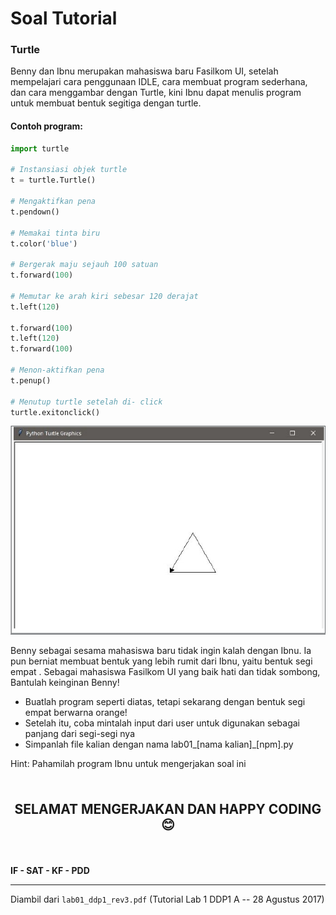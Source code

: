 # Soal Tutorial

### Turtle

Benny dan Ibnu merupakan mahasiswa baru Fasilkom UI, setelah mempelajari cara
penggunaan IDLE, cara membuat program sederhana, dan cara menggambar dengan Turtle,
kini Ibnu dapat menulis program untuk membuat bentuk segitiga dengan turtle.

#### Contoh program:

```python
import turtle

# Instansiasi objek turtle
t = turtle.Turtle()

# Mengaktifkan pena
t.pendown()

# Memakai tinta biru
t.color('blue')

# Bergerak maju sejauh 100 satuan
t.forward(100)

# Memutar ke arah kiri sebesar 120 derajat
t.left(120)

t.forward(100)
t.left(120)
t.forward(100)

# Menon-aktifkan pena
t.penup()

# Menutup turtle setelah di- click
turtle.exitonclick()
```
![segitiga](image02.jpg)

Benny sebagai sesama mahasiswa baru tidak ingin kalah dengan Ibnu. Ia pun berniat membuat
bentuk yang lebih rumit dari Ibnu, yaitu bentuk segi empat . Sebagai mahasiswa Fasilkom UI
yang baik hati dan tidak sombong, Bantulah keinginan Benny!
- Buatlah program seperti diatas, tetapi sekarang dengan bentuk segi empat berwarna
  orange!
- Setelah itu, coba mintalah input dari user untuk digunakan sebagai panjang dari
  segi-segi nya
- Simpanlah file kalian dengan nama lab01_[nama kalian]_[npm].py

Hint: Pahamilah program Ibnu untuk mengerjakan soal ini

<br>

<p style="text-align: center; font-size: 1.5em;"><strong>SELAMAT MENGERJAKAN
DAN HAPPY CODING 😊</strong></p>

<br>

**IF - SAT - KF - PDD**

---

Diambil dari `lab01_ddp1_rev3.pdf` (Tutorial Lab 1 DDP1 A --
28 Agustus 2017)
